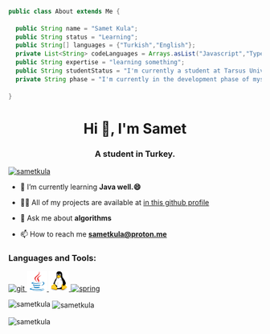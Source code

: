 
```java

public class About extends Me { 

  public String name = "Samet Kula";
  public String status = "Learning";
  public String[] languages = {"Turkish","English"};
  private List<String> codeLanguages = Arrays.asList("Javascript","TypeScript","C++","C#","Java","html/css");
  public String expertise = "learning something";
  public String studentStatus = "I'm currently a student at Tarsus University.";
  private String phase = "I'm currently in the development phase of myself";
  
}


```
<h1 align="center">Hi 👋, I'm Samet</h1>
<h3 align="center">A student in Turkey.</h3>

<p align="left"> <a href="https://github.com/ryo-ma/github-profile-trophy"><img src="https://github-profile-trophy.vercel.app/?username=sametkula" alt="sametkula" /></a> </p>

- 🌱 I’m currently learning **Java well.😄**

- 👨‍💻 All of my projects are available at [in this github profile](https://github.com/SametKula)

- 💬 Ask me about **algorithms**

- 📫 How to reach me **sametkula@proton.me**


<h3 align="left">Languages and Tools:</h3>
<p align="left"> <a href="https://git-scm.com/" target="_blank" rel="noreferrer"> <img src="https://www.vectorlogo.zone/logos/git-scm/git-scm-icon.svg" alt="git" width="40" height="40"/> </a> <a href="https://www.java.com" target="_blank" rel="noreferrer"> <img src="https://raw.githubusercontent.com/devicons/devicon/master/icons/java/java-original.svg" alt="java" width="40" height="40"/> </a> <a href="https://www.linux.org/" target="_blank" rel="noreferrer"> <img src="https://raw.githubusercontent.com/devicons/devicon/master/icons/linux/linux-original.svg" alt="linux" width="40" height="40"/> </a> <a href="https://spring.io/" target="_blank" rel="noreferrer"> <img src="https://www.vectorlogo.zone/logos/springio/springio-icon.svg" alt="spring" width="40" height="40"/> </a> </p>

<p><img align="left" src="https://github-readme-stats.vercel.app/api/top-langs?username=sametkula&show_icons=true&locale=en&layout=compact" alt="sametkula" /></p>

<p>&nbsp;<img align="center" src="https://github-readme-stats.vercel.app/api?username=sametkula&show_icons=true&locale=en" alt="sametkula" /></p>

<p><img align="center" src="https://github-readme-streak-stats.herokuapp.com/?user=sametkula&" alt="sametkula" /></p>


